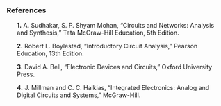 ### References

<ul>
<b>1.</b> A. Sudhakar, S. P. Shyam Mohan, “Circuits and Networks: Analysis and Synthesis,” Tata McGraw-Hill Education, 5th Edition.</ul>

<ul><b>2.</b> Robert L. Boylestad, “Introductory Circuit Analysis,” Pearson Education, 13th Edition.</ul>

<ul><b>3.</b> David A. Bell, “Electronic Devices and Circuits,” Oxford University Press.</ul>

<ul><b>4.</b> J. Millman and C. C. Halkias, “Integrated Electronics: Analog and Digital Circuits and Systems,” McGraw-Hill.</ul>



